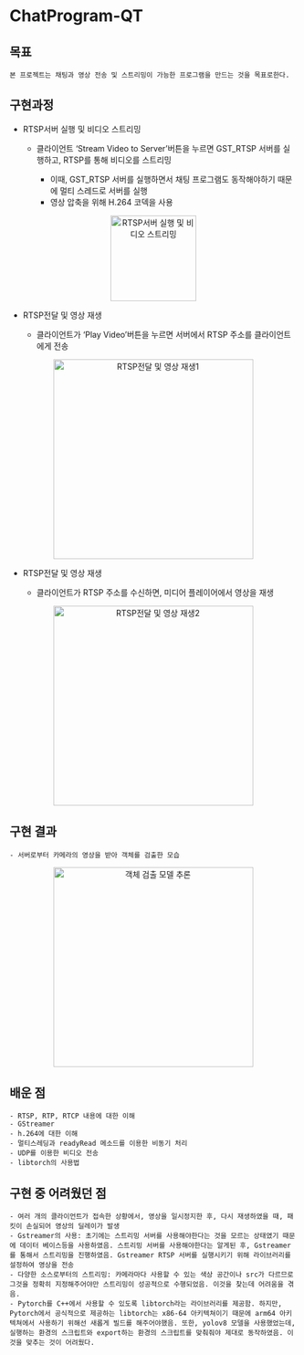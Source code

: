 # ChatProgram-QT

## 목표
```
본 프로젝트는 채팅과 영상 전송 및 스트리밍이 가능한 프로그램을 만드는 것을 목표로한다.
```

## 구현과정
<ul>
  <li>RTSP서버 실행 및 비디오 스트리밍</li>
  <ul>
    <li>클라이언트 ‘Stream Video to Server’버튼을 누르면 GST_RTSP 서버를 실행하고, RTSP를 통해 비디오를 스트리밍</li>
     <ul>
      <li>이때, GST_RTSP 서버를 실행하면서 채팅 프로그램도 동작해야하기 때문에 멀티 스레드로 서버를 실행</li>
      <li>영상 압축을 위해 H.264 코덱을 사용</li>
    </ul>
  </ul>
</ul>
<p align="center">
  <img src="https://github.com/user-attachments/assets/b1259c66-e671-4112-b473-b7c5782e1a80" alt="RTSP서버 실행 및 비디오 스트리밍" width="150">
</p> 

<ul>
  <li>RTSP전달 및 영상 재생</li>
  <ul>
    <li>클라이언트가 ‘Play Video’버튼을 누르면 서버에서 RTSP 주소를 클라이언트에게 전송</li>
  </ul>
</ul>
<p align="center">
  <img src="https://github.com/user-attachments/assets/adf6da39-d969-4cbc-b2dd-d6c8cb446faa" alt="RTSP전달 및 영상 재생1" width="350">
</p>

<ul>
  <li>RTSP전달 및 영상 재생</li>
  <ul>
    <li>클라이언트가 RTSP 주소를 수신하면, 미디어 플레이어에서 영상을 재생</li>
  </ul>
</ul>
<p align="center">
  <img src="https://github.com/user-attachments/assets/b60cea1d-574b-4e7d-965b-2a295526da3f" alt="RTSP전달 및 영상 재생2" width="350">
</p> 

## 구현 결과
```
- 서버로부터 카메라의 영상을 받아 객체를 검출한 모습
```
<p align="center">
  <img width="350" alt="객체 검출 모델 추론" src="https://github.com/user-attachments/assets/de8ba4c5-2b45-49c6-be25-4be7359babc7">
</p> 

## 배운 점
```
- RTSP, RTP, RTCP 내용에 대한 이해
- GStreamer
- h.264에 대한 이해
- 멀티스레딩과 readyRead 메소드를 이용한 비동기 처리
- UDP를 이용한 비디오 전송
- libtorch의 사용법
```  

## 구현 중 어려웠던 점
```
- 여러 개의 클라이언트가 접속한 상황에서, 영상을 일시정지한 후, 다시 재생하였을 때, 패킷이 손실되어 영상의 딜레이가 발생
- Gstreamer의 사용: 초기에는 스트리밍 서버를 사용해야한다는 것을 모르는 상태였기 때문에 데이터 베이스등을 사용하였음. 스트리밍 서버를 사용해야한다는 알게된 후, Gstreamer를 통해서 스트리밍을 진행하였음. Gstreamer RTSP 서버를 실행시키기 위해 라이브러리를 설정하여 영상을 전송
- 다양한 소스로부터의 스트리밍: 카메라마다 사용할 수 있는 색상 공간이나 src가 다르므로 그것을 정확히 지정해주어야만 스트리밍이 성공적으로 수행되었음. 이것을 찾는데 어려움을 겪음.
- Pytorch를 C++에서 사용할 수 있도록 libtorch라는 라이브러리를 제공함. 하지만, Pytorch에서 공식적으로 제공하는 libtorch는 x86-64 아키텍쳐이기 때문에 arm64 아키텍쳐에서 사용하기 위해선 새롭게 빌드를 해주어야했음. 또한, yolov8 모델을 사용했었는데, 실행하는 환경의 스크립트와 export하는 환경의 스크립트를 맞춰줘야 제대로 동작하였음. 이것을 맞추는 것이 어려웠다. 
```
